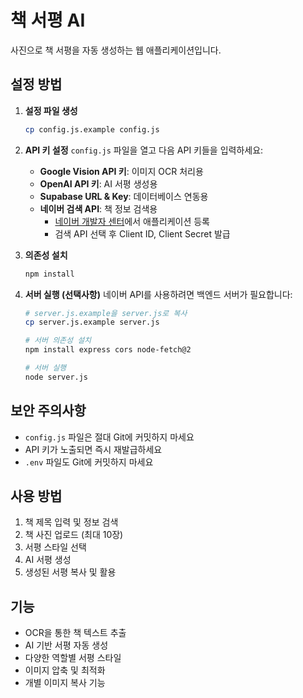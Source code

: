 # 책 서평 AI

사진으로 책 서평을 자동 생성하는 웹 애플리케이션입니다.

## 설정 방법

1. **설정 파일 생성**
   ```bash
   cp config.js.example config.js
   ```

2. **API 키 설정**
   `config.js` 파일을 열고 다음 API 키들을 입력하세요:

   - **Google Vision API 키**: 이미지 OCR 처리용
   - **OpenAI API 키**: AI 서평 생성용
   - **Supabase URL & Key**: 데이터베이스 연동용
   - **네이버 검색 API**: 책 정보 검색용
     - [네이버 개발자 센터](https://developers.naver.com/)에서 애플리케이션 등록
     - 검색 API 선택 후 Client ID, Client Secret 발급

3. **의존성 설치**
   ```bash
   npm install
   ```

4. **서버 실행 (선택사항)**
   네이버 API를 사용하려면 백엔드 서버가 필요합니다:
   ```bash
   # server.js.example을 server.js로 복사
   cp server.js.example server.js

   # 서버 의존성 설치
   npm install express cors node-fetch@2

   # 서버 실행
   node server.js
   ```

## 보안 주의사항

- `config.js` 파일은 절대 Git에 커밋하지 마세요
- API 키가 노출되면 즉시 재발급하세요
- `.env` 파일도 Git에 커밋하지 마세요

## 사용 방법

1. 책 제목 입력 및 정보 검색
2. 책 사진 업로드 (최대 10장)
3. 서평 스타일 선택
4. AI 서평 생성
5. 생성된 서평 복사 및 활용

## 기능

- OCR을 통한 책 텍스트 추출
- AI 기반 서평 자동 생성
- 다양한 역할별 서평 스타일
- 이미지 압축 및 최적화
- 개별 이미지 복사 기능